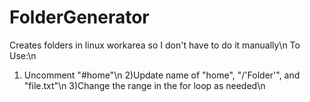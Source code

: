 # FolderGenerator
Creates folders in linux workarea so I don't have to do it manually\n
To Use:\n
1) Uncomment "#home"\n
2)Update name of "home", "/'Folder'", and "file.txt"\n
3)Change the range in the for loop as needed\n
